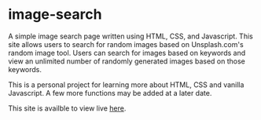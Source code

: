 # image-search
A simple image search page written using HTML, CSS, and Javascript. 
This site allows users to search for random images based on Unsplash.com's random image tool.
Users can search for images based on keywords and view an unlimited number of randomly generated
images based on those keywords. 

This is a personal project for learning more about HTML, CSS and vanilla Javascript. A few more 
functions may be added at a later date.

This site is availble to view live [here](davidsenack.github.io/image-search).

